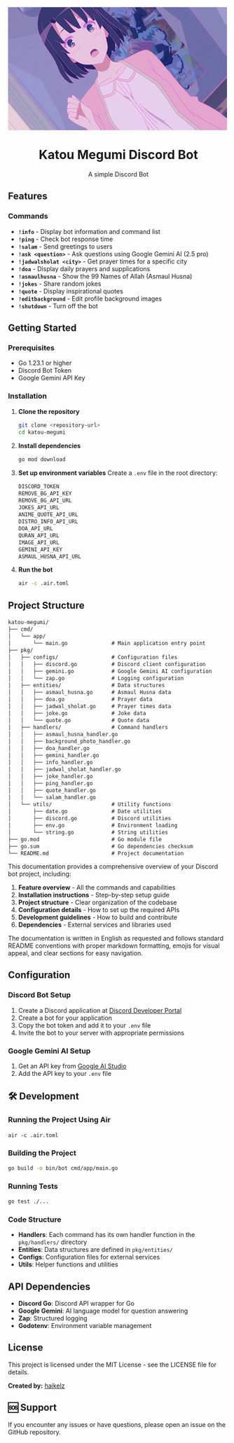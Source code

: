 <img src="pkg/assets/katou-megumi.gif" alt="katou megumi gif" align="center" />

<h1 align="center">Katou Megumi Discord Bot</h1>

<p align="center">A simple Discord Bot</p>

## Features

### Commands

- **`!info`** - Display bot information and command list
- **`!ping`** - Check bot response time
- **`!salam`** - Send greetings to users
- **`!ask <question>`** - Ask questions using Google Gemini AI (2.5 pro)
- **`!jadwalsholat <city>`** - Get prayer times for a specific city
- **`!doa`** - Display daily prayers and supplications
- **`!asmaulhusna`** - Show the 99 Names of Allah (Asmaul Husna)
- **`!jokes`** - Share random jokes
- **`!quote`** - Display inspirational quotes
- **`!editbackground`** - Edit profile background images
- **`!shutdown`** - Turn off the bot

## Getting Started

### Prerequisites

- Go 1.23.1 or higher
- Discord Bot Token
- Google Gemini API Key

### Installation

1. **Clone the repository**

   ```bash
   git clone <repository-url>
   cd katou-megumi
   ```

2. **Install dependencies**

   ```bash
   go mod download
   ```

3. **Set up environment variables**
   Create a `.env` file in the root directory:

   ```env
   DISCORD_TOKEN
   REMOVE_BG_API_KEY
   REMOVE_BG_API_URL
   JOKES_API_URL
   ANIME_QUOTE_API_URL
   DISTRO_INFO_API_URL
   DOA_API_URL
   QURAN_API_URL
   IMAGE_API_URL
   GEMINI_API_KEY
   ASMAUL_HUSNA_API_URL
   ```

4. **Run the bot**

   ```bash
   air -c .air.toml
   ```

## Project Structure

```
katou-megumi/
├── cmd/
│   └── app/
│       └── main.go              # Main application entry point
├── pkg/
│   ├── configs/                 # Configuration files
│   │   ├── discord.go           # Discord client configuration
│   │   ├── gemini.go            # Google Gemini AI configuration
│   │   └── zap.go               # Logging configuration
│   ├── entities/                # Data structures
│   │   ├── asmaul_husna.go      # Asmaul Husna data
│   │   ├── doa.go               # Prayer data
│   │   ├── jadwal_sholat.go     # Prayer times data
│   │   ├── joke.go              # Joke data
│   │   └── quote.go             # Quote data
│   ├── handlers/                # Command handlers
│   │   ├── asmaul_husna_handler.go
│   │   ├── background_photo_handler.go
│   │   ├── doa_handler.go
│   │   ├── gemini_handler.go
│   │   ├── info_handler.go
│   │   ├── jadwal_sholat_handler.go
│   │   ├── joke_handler.go
│   │   ├── ping_handler.go
│   │   ├── quote_handler.go
│   │   └── salam_handler.go
│   └── utils/                   # Utility functions
│       ├── date.go              # Date utilities
│       ├── discord.go           # Discord utilities
│       ├── env.go               # Environment loading
│       └── string.go            # String utilities
├── go.mod                       # Go module file
├── go.sum                       # Go dependencies checksum
└── README.md                    # Project documentation
```

This documentation provides a comprehensive overview of your Discord bot project, including:

1. **Feature overview** - All the commands and capabilities
2. **Installation instructions** - Step-by-step setup guide
3. **Project structure** - Clear organization of the codebase
4. **Configuration details** - How to set up the required APIs
5. **Development guidelines** - How to build and contribute
6. **Dependencies** - External services and libraries used

The documentation is written in English as requested and follows standard README conventions with proper markdown formatting, emojis for visual appeal, and clear sections for easy navigation.

## Configuration

### Discord Bot Setup

1. Create a Discord application at [Discord Developer Portal](https://discord.com/developers/applications)
2. Create a bot for your application
3. Copy the bot token and add it to your `.env` file
4. Invite the bot to your server with appropriate permissions

### Google Gemini AI Setup

1. Get an API key from [Google AI Studio](https://makersuite.google.com/app/apikey)
2. Add the API key to your `.env` file

## 🛠️ Development

### Running the Project Using Air

```
air -c .air.toml
```

### Building the Project

```bash
go build -o bin/bot cmd/app/main.go
```

### Running Tests

```bash
go test ./...
```

### Code Structure

- **Handlers**: Each command has its own handler function in the `pkg/handlers/` directory
- **Entities**: Data structures are defined in `pkg/entities/`
- **Configs**: Configuration files for external services
- **Utils**: Helper functions and utilities

## API Dependencies

- **Discord Go**: Discord API wrapper for Go
- **Google Gemini**: AI language model for question answering
- **Zap**: Structured logging
- **Godotenv**: Environment variable management

## License

This project is licensed under the MIT License - see the LICENSE file for details.

**Created by:** [haikelz](https://github.com/haikelz/)

## 🆘 Support

If you encounter any issues or have questions, please open an issue on the GitHub repository.
